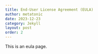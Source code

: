 ```yaml
---
title: End-User License Agreement (EULA)
author: metatonic
date: 2023-12-23
category: Jekyll
layout: post
order: 2
---
```


This is an eula page.
